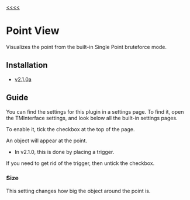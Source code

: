 [<<<<](..)

# Point View

Visualizes the point from the built-in Single Point bruteforce mode.

## Installation

- [v2.1.0a](https://github.com/Sai-Moen/TMInterface-AS-SaiMoen/releases/download/v2.1.0a_small/point_view.zip)

## Guide

You can find the settings for this plugin in a settings page.
To find it, open the TMInterface settings, and look below all the built-in settings pages.

To enable it, tick the checkbox at the top of the page.

An object will appear at the point.
- In v2.1.0, this is done by placing a trigger.

If you need to get rid of the trigger, then untick the checkbox.

### Size

This setting changes how big the object around the point is.
